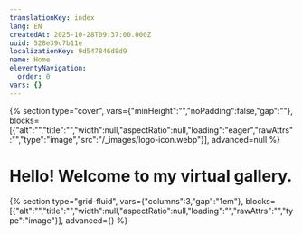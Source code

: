 ```yaml
---
translationKey: index
lang: EN
createdAt: 2025-10-28T09:37:00.000Z
uuid: 528e39c7b11e
localizationKey: 9d547846d8d9
name: Home
eleventyNavigation:
  order: 0
vars: {}
---
```

{% section type="cover", vars={"minHeight":"","noPadding":false,"gap":""}, blocks=[{"alt":"","title":"","width":null,"aspectRatio":null,"loading":"eager","rawAttrs":"","type":"image","src":"/_images/logo-icon.webp"}], advanced=null %}

# Hello! Welcome to my virtual gallery.

{% section type="grid-fluid", vars={"columns":3,"gap":"1em"}, blocks=[{"alt":"","title":"","width":null,"aspectRatio":null,"loading":"","rawAttrs":"","type":"image"}], advanced={} %}
